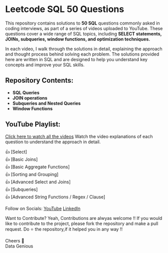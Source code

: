 # Leetcode SQL 50 Questions
This repository contains solutions to **50 SQL** questions commonly asked in coding interviews, as part of a series of videos uploaded to YouTube. These questions cover a wide range of SQL topics, including **SELECT statements, JOINs, subqueries, window functions, and optimization techniques.**

In each video, I walk through the solutions in detail, explaining the approach and thought process behind solving each problem. The solutions provided here are written in SQL and are designed to help you understand key concepts and improve your SQL skills.

## Repository Contents:
- **SQL Queries**
- **JOIN operations**
- **Subqueries and Nested Queries**
- **Window Functions**

## YouTube Playlist:
[Click here to watch all the videos](https://www.youtube.com/playlist?list=PLR5eluFDRdeLsHedihc_Ay5VLRh3_C-I_)
Watch the video explanations of each question to understand the approach in detail.

👍 [Select] <br>
👍 [Basic Joins] <br>
👍 [Basic Aggregate Functions] <br>
👍 [Sorting and Grouping] <br>
👍 [Advanced Select and Joins] <br>
👍 [Subqueries] <br>
👍 [Advanced String Functions / Regex / Clause]


Follow on Socials: [YouTube](https://www.youtube.com/@DataGenious/) [LinkedIn](https://www.linkedin.com/in/iamamitdev/)

Want to Contribute? Yeah, Contributions are alwyas welcome !! If you would like to contribute to the project, please fork the repository and make a pull request. Do ⭐ the repository,if it helped you in any way !!

Cheers 🍻 </br>
Data Genious
